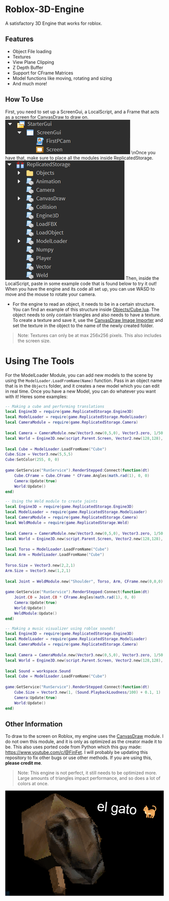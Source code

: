 # Roblox-3D-Engine
A satisfactory 3D Engine that works for roblox.

## Features
- Object File loading
- Textures
- View Plane Clipping
- Z Depth Buffer
- Support for CFrame Matrices
- Model functions like moving, rotating and sizing
- And much more!

## How To Use
First, you need to set up a ScreenGui, a LocalScript, and a Frame that acts as a screen for CanvasDraw to draw on. 
![Example1](Screenshots/image2.png)
\nOnce you have that, make sure to place all the modules inside ReplicatedStorage.
![Example1](Screenshots/image3.png)
Then, inside the LocalScript, paste in some example code that is found below to try it out! When you have the engine and its code all set up, you can use WASD to move and the mouse to rotate your camera.
- For the engine to read an object, it needs to be in a certain structure. You can find an example of this structure inside [Objects/Cube.lua]. The object needs to only contain triangles and also needs to have a texture. To create a texture and save it, use the [CanvasDraw Image Importer] and set the texture in the object to the name of the newly created folder.
> Note: Textures can only be at max 256x256 pixels. This also includes the screen size.

# Using The Tools
For the ModelLoader Module, you can add new models to the scene by using the ``ModelLoader.LoadFromName(Name)`` function. Pass in an object name that is in the `Objects` folder, and it creates a new model which you can edit in real time. Once you have a new Model, you can do whatever you want with it! Heres some examples:
```lua
-- Making a cube and performing translations
local Engine3D = require(game.ReplicatedStorage.Engine3D)
local ModelLoader = require(game.ReplicatedStorage.ModelLoader)
local CameraModule = require(game.ReplicatedStorage.Camera)

local Camera = CameraModule.new(Vector3.new(0,5,0), Vector3.zero, 1/50, "Freecam")
local World = Engine3D.new(script.Parent.Screen, Vector2.new(128,128), Camera, 70, false)

local Cube = ModelLoader.LoadFromName("Cube")
Cube.Size = Vector3.new(5,5,5)
Cube:SetColor(255, 0, 0)

game:GetService("RunService").RenderStepped:Connect(function(dt)
	Cube.CFrame = Cube.CFrame * CFrame.Angles(math.rad(1), 0, 0)
	Camera:Update(true)
	World:Update()
end)
```
```lua
-- Using the Weld module to create joints
local Engine3D = require(game.ReplicatedStorage.Engine3D)
local ModelLoader = require(game.ReplicatedStorage.ModelLoader)
local CameraModule = require(game.ReplicatedStorage.Camera)
local WeldModule = require(game.ReplicatedStorage.Weld)

local Camera = CameraModule.new(Vector3.new(0,5,0), Vector3.zero, 1/50, "Freecam")
local World = Engine3D.new(script.Parent.Screen, Vector2.new(128,128), Camera, 70, false)

local Torso = ModelLoader.LoadFromName("Cube")
local Arm = ModelLoader.LoadFromName("Cube")

Torso.Size = Vector3.new(2,2,1)
Arm.Size = Vector3.new(1,2,1)

local Joint = WeldModule.new("Shoulder", Torso, Arm, CFrame.new(0,0,0), CFrame.new(0,0,0))

game:GetService("RunService").RenderStepped:Connect(function(dt)
	Joint.C0 = Joint.C0 * CFrame.Angles(math.rad(1), 0, 0)
	Camera:Update(true)
	World:Update()
	WeldModule:Update()
end)
```
```lua
-- Making a music visualizer using roblox sounds!
local Engine3D = require(game.ReplicatedStorage.Engine3D)
local ModelLoader = require(game.ReplicatedStorage.ModelLoader)
local CameraModule = require(game.ReplicatedStorage.Camera)

local Camera = CameraModule.new(Vector3.new(0,5,0), Vector3.zero, 1/50, "Freecam")
local World = Engine3D.new(script.Parent.Screen, Vector2.new(128,128), Camera, 70, false)

local Sound = workspace.Sound
local Cube = ModelLoader.LoadFromName("Cube")

game:GetService("RunService").RenderStepped:Connect(function(dt)
	Cube.Size = Vector3.new(1, (Sound.PlaybackLoudness/100) + 0.1, 1)
	Camera:Update(true)
	World:Update()
end)
```

## Other Information
To draw to the screen on Roblox, my engine uses the [CanvasDraw] module. I do not own this module, and it is only as optimized as the creator made it to be.
This also uses ported code from Python which this guy made: https://www.youtube.com/c/@FinFet.
I will probably be updating this repository to fix other bugs or use other methods. If you are using this, __please credit me__.
> Note: This engine is not perfect, it still needs to be optimized more. Large amounts of triangles impact performance, and so does a lot of colors at once.

![el gato](Screenshots/image.png)

[CanvasDraw]: <https://devforum.roblox.com/t/canvasdraw-a-powerful-pixel-based-graphics-engine-draw-pixels-lines-triangles-read-png-image-data-and-much-more/1624633>
[CanvasDraw Image Importer]: <https://create.roblox.com/marketplace/asset/8580432843/CanvasDraw-Image-Importer>
[Objects/Cube.lua]: <https://github.com/OrangeCash090/Roblox-3D-Engine/blob/main/Objects/Cube.lua>
